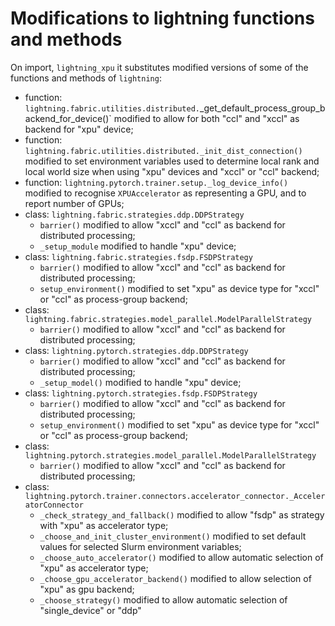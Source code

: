# Modifications to lightning functions and methods

On import, `lightning_xpu` it substitutes modified versions of some of
the functions and methods of `lightning`:
- function: `lightning.fabric.utilities.distributed.`_get_default_process_group_backend_for_device()`
  modified to allow for both "ccl" and "xccl" as backend for "xpu" device;
- function: `lightning.fabric.utilities.distributed._init_dist_connection()`
  modified to set environment variables used to determine local rank
  and local world size when using "xpu" devices and "xccl" or "ccl" backend;
- function: `lightning.pytorch.trainer.setup._log_device_info()`
  modified to recognise `XPUAccelerator` as representing a GPU,
  and to report number of GPUs;  
- class: `lightning.fabric.strategies.ddp.DDPStrategy`
	- `barrier()`
       modified to allow "xccl" and "ccl" as backend for distributed processing;
	- `_setup_module`
      modified to handle "xpu" device;
- class: `lightning.fabric.strategies.fsdp.FSDPStrategy`
	- `barrier()`
      modified to allow "xccl" and "ccl" as backend for distributed processing;
	- `setup_environment()`
      modified to set "xpu" as device type for "xccl" or "ccl" as
      process-group backend;
- class: `lightning.fabric.strategies.model_parallel.ModelParallelStrategy`
	- `barrier()`
      modified to allow "xccl" and "ccl" as backend for distributed processing;
- class: `lightning.pytorch.strategies.ddp.DDPStrategy`
	- `barrier()`
       modified to allow "xccl" and "ccl" as backend for distributed processing;
	- `_setup_model()`
      modified to handle "xpu" device;
- class: `lightning.pytorch.strategies.fsdp.FSDPStrategy`
	- `barrier()`
       modified to allow "xccl" and "ccl" as backend for distributed processing;
	- `setup_environment()`
      modified to set "xpu" as device type for "xccl" or "ccl" as
      process-group backend;
- class: `lightning.pytorch.strategies.model_parallel.ModelParallelStrategy`
	- `barrier()`
       modified to allow "xccl" and "ccl" as backend for distributed processing;
- class: `lightning.pytorch.trainer.connectors.accelerator_connector._AcceleratorConnector`
	- `_check_strategy_and_fallback()`
      modified to allow "fsdp" as strategy with "xpu" as accelerator type;
	- `_choose_and_init_cluster_environment()`
      modified to set default values for selected Slurm environment variables;
	- `_choose_auto_accelerator()`
      modified to allow automatic selection of "xpu" as accelerator type;
	- `_choose_gpu_accelerator_backend()`
      modified to allow selection of "xpu" as gpu backend;
	- `_choose_strategy()`
      modified to allow automatic selection of "single_device" or "ddp"
